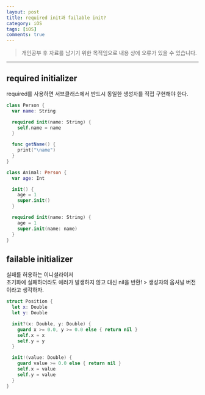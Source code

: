 ```yaml
---
layout: post
title: required init과 failable init? 
category: iOS
tags: [iOS]
comments: true
---
```


> 개인공부 후 자료를 남기기 위한 목적임으로 내용 상에 오류가 있을 수 있습니다.    

<hr>


## required initializer

required를 사용하면 서브클래스에서 반드시 동일한 생성자를 직접 구현해야 한다.

```swift
class Person {
  var name: String

  required init(name: String) {
    self.name = name
  }

  func getName() {
    print("\name")
  }
}

class Animal: Person {
  var age: Int

  init() {
    age = 1
    super.init()
  }

  required init(name: String) {
    age = 1
    super.init(name: name)
  }
}
```



## failable initializer

실패를 허용하는 이니셜라이저<br>
초기화에 실패하더라도 에러가 발생하지 않고 대신 nil을 반환! > 생성자의 옵셔널 버전이라고 생각하자.

```swift
struct Position {
  let x: Double
  let y: Double

  init?(x: Double, y: Double) {
    guard x >= 0.0, y >= 0.0 else { return nil }
    self.x = x
    self.y = y
  }

  init!(value: Double) {
    guard value >= 0.0 else { return nil }
    self.x = value
    self.y = value
  }
}
```
